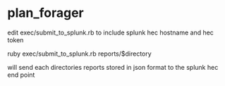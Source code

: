 # plan_forager


edit exec/submit_to_splunk.rb to include splunk hec hostname and hec token

ruby exec/submit_to_splunk.rb reports/$directory

will send each directories reports stored in json format to the splunk hec end point
